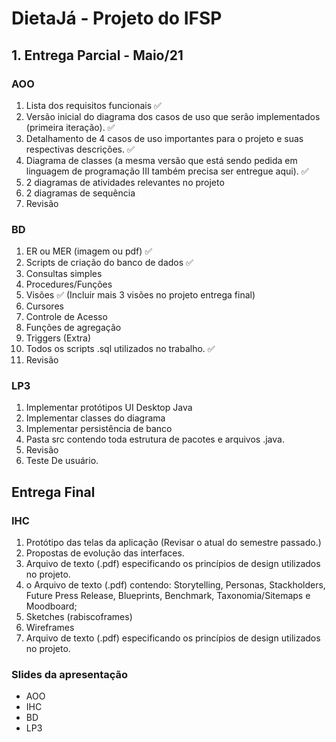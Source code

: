 # DietaJá - Projeto do IFSP

## 1. Entrega Parcial - Maio/21
### AOO
1. Lista dos requisitos funcionais :white_check_mark:
2. Versão inicial do diagrama dos casos de uso que serão implementados (primeira iteração). :white_check_mark:
3. Detalhamento de 4 casos de uso importantes para o projeto e suas respectivas descrições. :white_check_mark:
4. Diagrama de classes (a mesma versão que está sendo pedida em linguagem de programação III também precisa ser entregue aqui). :white_check_mark:
5. 2 diagramas de atividades relevantes no projeto
6. 2 diagramas de sequência
7. Revisão

### BD
1. ER ou MER (imagem ou pdf) :white_check_mark:
2. Scripts de criação do banco de dados :white_check_mark:
3. Consultas simples
4. Procedures/Funções
5.  Visões :white_check_mark: (Incluir mais 3 visões no projeto entrega final)
6. Cursores
7. Controle de Acesso
8. Funções de agregação 
9.  Triggers (Extra)
10. Todos os scripts .sql utilizados no trabalho. :white_check_mark:
11. Revisão

### LP3
1. Implementar protótipos UI Desktop Java
2. Implementar classes do diagrama 
3. Implementar persistência de banco
4. Pasta src contendo toda estrutura de pacotes e arquivos .java.
5. Revisão
6. Teste De usuário.

## Entrega Final
###  IHC
1.  Protótipo das telas da aplicação (Revisar o atual do semestre passado.)
2. Propostas de evolução das interfaces.
3. Arquivo de texto (.pdf) especificando os princípios de design utilizados no projeto.
4. o Arquivo de texto (.pdf) contendo: Storytelling, Personas, Stackholders, Future Press Release, Blueprints, Benchmark, Taxonomia/Sitemaps e Moodboard;
5. Sketches (rabiscoframes)
6. Wireframes
7. Arquivo de texto (.pdf) especificando os princípios de design
utilizados no projeto.

### Slides da apresentação
- AOO
- IHC
- BD
- LP3
